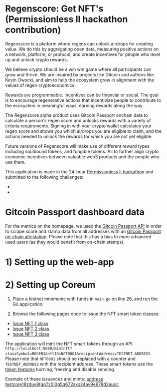 # Regenscore: Get NFT's (Permissionless II hackathon contribution) 
Regenscore is a platform where regens can unlock airdrops for creating value. We do this by aggregating open data, measuring positive actions on a network, platform, or protocol, and create incentives for people who level up and unlock crypto rewards.

We believe crypto should be a win win game where all participants can grow and thrive. We are inspired by projects like Gitcoin and authors like Kevin Owocki, and aim to help the ecosystem grow in alignment with the values of regen cryptoeconomics. 

Rewards are programmable. Incentives can be financial or social. The goal is to encourage regenerative actions that incentivize people to contribute to the ecosystem in meaningful ways, earning rewards along the way.

The Regenscore alpha product uses Gitcoin Passport onchain data to calculate a person's regen score and unlocks rewards with a variety of criteria requirements. Signing in with your crypto wallet calculates your regen score and shows you which airdrops you are eligible to claim, and the actions needed to unlock the rewards for which you are not yet eligible.

Future versions of Regenscore will make use of different reward types including soulbound tokens, and fungible tokens. All to further align crypto economic incentives between valuable web3 products and the people who use them.


This application is made in the 24-hour [Permissionless II hackathon](https://blockworks.co/event/permissionless-2023-hackathon/home) and submitted to the following challenges:

-
-

  
# Gitcoin Passport dashboard data
For the metrics on the homepage, we used the [Gitcoin Passport API](https://docs.passport.gitcoin.co/building-with-passport/api-reference#available-endpoints) in order to scrape score and stamp data from all addresses with an [Gitcoin Passport on-chain attestation](https://optimism.easscan.org/address/0x843829986e895facd330486a61Ebee9E1f1adB1a). Please note that this has a bias to more advanced used users (as they would benefit from on-chain stamps).

# 1) Setting up the web-app


# 2) Setting up Coreum
1) Place a testnet mnemonic with funds in `main.go` on line 26, and run the Go application.

2) Browse the following pages once to issue the NFT smart token classes:
- [Issue NFT 1 class](http://localhost:8080/issueclass?classSymbol=REGEN1&className=Social%20Wizard&classDescription=Connected%20at%20least%20one%20social%20network%20account&royaltyRate=0.03)
- [Issue NFT 2 class](http://localhost:8080/issueclass?classSymbol=REGEN2&className=Stamp%20Collector&classDescription=Connected%20accounts%20to%20score%2020%20or%20above&royaltyRate=0.03)
- [Issue NFT 3 class](http://localhost:8080/issueclass?classSymbol=REGEN3&className=Public%20Goods%20Fren&classDescription=Funded%20public%20goods%20in%20Gitcoin%20Grants&royaltyRate=0.03)

The application will mint the NFT smart tokens through an API: `http://localhost:8080/mintnft?classSymbol=REGEN1&nftID=NFT0001&recipientAddress=TESTNET_ADDRESS`.
Please note that `NFT0001` should be replaced with a counter and `TESTNET_ADDRESS` with the recipient address.
These smart tokens use the [token features](https://docs.coreum.dev/modules/assetnft.html#token-features) burning, freezing and disable sending.

Example of these issuances and mints: [address testcore18zduv6tgq7z0l0g5q672sxx24av9e978d2aucc](https://explorer.testnet-1.coreum.dev/coreum/accounts/testcore18zduv6tgq7z0l0g5q672sxx24av9e978d2aucc)
